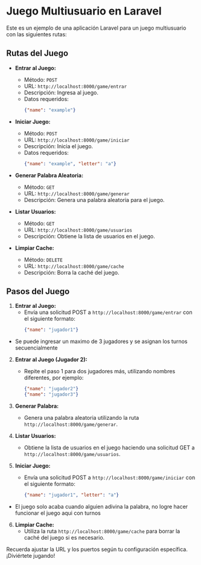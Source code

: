 # Juego Multiusuario en Laravel

Este es un ejemplo de una aplicación Laravel para un juego multiusuario con las siguientes rutas:

## Rutas del Juego

- **Entrar al Juego:**
  - Método: `POST`
  - URL: `http://localhost:8000/game/entrar`
  - Descripción: Ingresa al juego.
  - Datos requeridos:
    ```json
    {"name": "example"}
    ```

- **Iniciar Juego:**
  - Método: `POST`
  - URL: `http://localhost:8000/game/iniciar`
  - Descripción: Inicia el juego.
  - Datos requeridos:
    ```json
    {"name": "example", "letter": "a"}
    ```

- **Generar Palabra Aleatoria:**
  - Método: `GET`
  - URL: `http://localhost:8000/game/generar`
  - Descripción: Genera una palabra aleatoria para el juego.

- **Listar Usuarios:**
  - Método: `GET`
  - URL: `http://localhost:8000/game/usuarios`
  - Descripción: Obtiene la lista de usuarios en el juego.

- **Limpiar Cache:**
  - Método: `DELETE`
  - URL: `http://localhost:8000/game/cache`
  - Descripción: Borra la caché del juego.

## Pasos del Juego

1. **Entrar al Juego:**
   - Envía una solicitud POST a `http://localhost:8000/game/entrar` con el siguiente formato:
     ```json
     {"name": "jugador1"}
     ```
  - Se puede ingresar un maximo de 3 jugadores y se asignan los turnos secuencialmente
2. **Entrar al Juego (Jugador 2):**
   - Repite el paso 1 para dos jugadores más, utilizando nombres diferentes, por ejemplo:
     ```json
     {"name": "jugador2"}
     {"name": "jugador3"}
     ```

3. **Generar Palabra:**
   - Genera una palabra aleatoria utilizando la ruta `http://localhost:8000/game/generar`.

4. **Listar Usuarios:**
   - Obtiene la lista de usuarios en el juego haciendo una solicitud GET a `http://localhost:8000/game/usuarios`.

5. **Iniciar Juego:**
   - Envía una solicitud POST a `http://localhost:8000/game/iniciar` con el siguiente formato:
     ```json
     {"name": "jugador1", "letter": "a"}
     ```
  - El juego solo acaba cuando alguien adivina la palabra, no logre hacer funcionar el juego aqui con turnos
6. **Limpiar Cache:**
   - Utiliza la ruta `http://localhost:8000/game/cache` para borrar la caché del juego si es necesario.

Recuerda ajustar la URL y los puertos según tu configuración específica. ¡Diviértete jugando!
